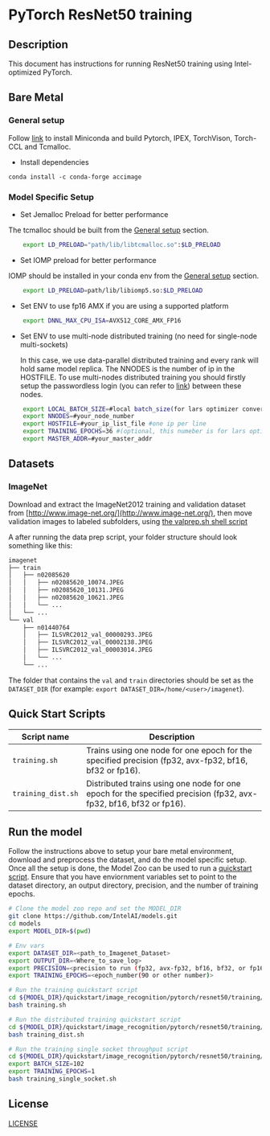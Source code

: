 <!--- 0. Title -->
# PyTorch ResNet50 training

<!-- 10. Description -->
## Description

This document has instructions for running ResNet50 training using
Intel-optimized PyTorch.

## Bare Metal

### General setup

Follow [link](/docs/general/pytorch/BareMetalSetup.md) to install Miniconda and build Pytorch, IPEX, TorchVison, Torch-CCL and Tcmalloc.

* Install dependencies
```
conda install -c conda-forge accimage
```

### Model Specific Setup

* Set Jemalloc Preload for better performance

The tcmalloc should be built from the [General setup](#general-setup) section.

```bash
    export LD_PRELOAD="path/lib/libtcmalloc.so":$LD_PRELOAD
```

* Set IOMP preload for better performance

IOMP should be installed in your conda env from the [General setup](#general-setup) section.

```bash
    export LD_PRELOAD=path/lib/libiomp5.so:$LD_PRELOAD
```

* Set ENV to use fp16 AMX if you are using a supported platform

```bash
    export DNNL_MAX_CPU_ISA=AVX512_CORE_AMX_FP16
```

* Set ENV to use multi-node distributed training (no need for single-node multi-sockets)

  In this case, we use data-parallel distributed training and every rank will hold same model replica. The NNODES is the number of ip in the HOSTFILE. To use multi-nodes distributed training you should firstly setup the passwordless login (you can refer to [link](https://linuxize.com/post/how-to-setup-passwordless-ssh-login/)) between these nodes.
```bash
    export LOCAL_BATCH_SIZE=#local batch_size(for lars optimizer convergency test, the GLOBAL_BATCH_SIZE should be 3264)
    export NNODES=#your_node_number
    export HOSTFILE=#your_ip_list_file #one ip per line
    export TRAINING_EPOCHS=36 #(optional, this numeber is for lars optimizer convergency test)
    export MASTER_ADDR=#your_master_addr
```

## Datasets

### ImageNet

Download and extract the ImageNet2012 training and validation dataset from
[http://www.image-net.org/](http://www.image-net.org/),
then move validation images to labeled subfolders, using
[the valprep.sh shell script](https://raw.githubusercontent.com/soumith/imagenetloader.torch/master/valprep.sh)

A after running the data prep script, your folder structure should look something like this:

```txt
imagenet
├── train
│   ├── n02085620
│   │   ├── n02085620_10074.JPEG
│   │   ├── n02085620_10131.JPEG
│   │   ├── n02085620_10621.JPEG
│   │   └── ...
│   └── ...
└── val
    ├── n01440764
    │   ├── ILSVRC2012_val_00000293.JPEG
    │   ├── ILSVRC2012_val_00002138.JPEG
    │   ├── ILSVRC2012_val_00003014.JPEG
    │   └── ...
    └── ...
```

The folder that contains the `val` and `train` directories should be set as the
`DATASET_DIR` (for example: `export DATASET_DIR=/home/<user>/imagenet`).

<!--- 40. Quick Start Scripts -->
## Quick Start Scripts

| Script name | Description |
|-------------|-------------|
| `training.sh` | Trains using one node for one epoch for the specified precision (fp32, avx-fp32, bf16, bf32 or fp16). |
| `training_dist.sh` | Distributed trains using one node for one epoch for the specified precision (fp32, avx-fp32, bf16, bf32 or fp16). |

## Run the model

Follow the instructions above to setup your bare metal environment, download and
preprocess the dataset, and do the model specific setup. Once all the setup is done,
the Model Zoo can be used to run a [quickstart script](#quick-start-scripts).
Ensure that you have enviornment variables set to point to the dataset directory,
an output directory, precision, and the number of training epochs.

```bash
# Clone the model zoo repo and set the MODEL_DIR
git clone https://github.com/IntelAI/models.git
cd models
export MODEL_DIR=$(pwd)

# Env vars
export DATASET_DIR=<path_to_Imagenet_Dataset>
export OUTPUT_DIR=<Where_to_save_log>
export PRECISION=<precision to run (fp32, avx-fp32, bf16, bf32, or fp16)>
export TRAINING_EPOCHS=<epoch_number(90 or other number)>

# Run the training quickstart script
cd ${MODEL_DIR}/quickstart/image_recognition/pytorch/resnet50/training/cpu
bash training.sh

# Run the distributed training quickstart script
cd ${MODEL_DIR}/quickstart/image_recognition/pytorch/resnet50/training/cpu
bash training_dist.sh

# Run the training single socket throughput script
cd ${MODEL_DIR}/quickstart/image_recognition/pytorch/resnet50/training/cpu
export BATCH_SIZE=102
export TRAINING_EPOCHS=1
bash training_single_socket.sh
```

<!--- 80. License -->
## License

[LICENSE](/LICENSE)
